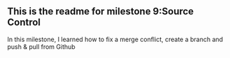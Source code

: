 ## This is the readme for milestone 9:Source Control 


In this milestone, I learned how to fix a merge conflict, create a branch and push & pull from Github
